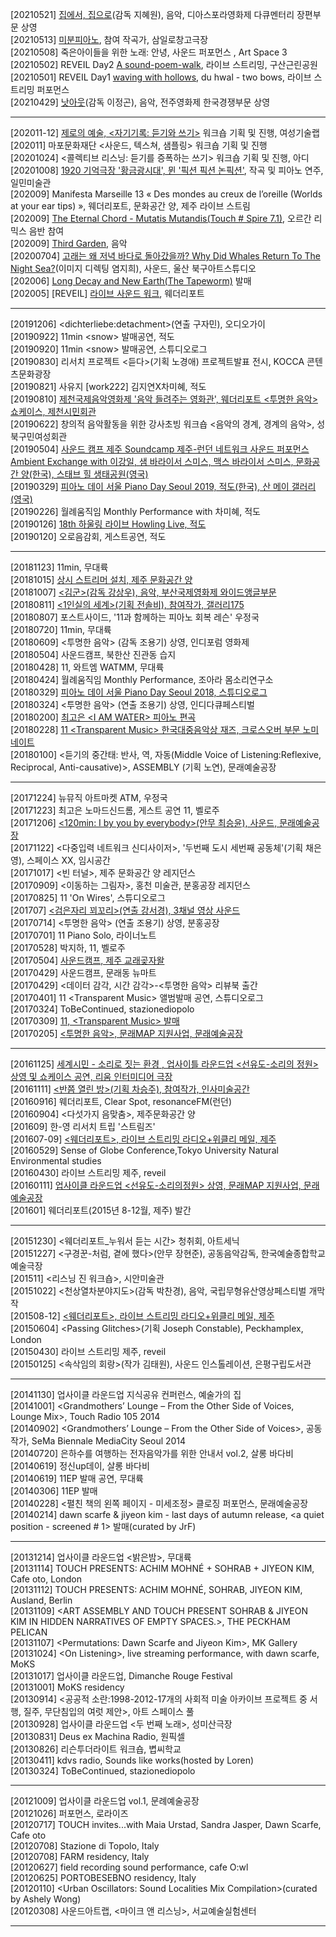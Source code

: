 
[20210521] <a href="https://www.diaff.org/kor/addon/00000001/program_view.asp?m_idx=101303&QueryYear=2021&c_idx=69&QueryType=B&QueryStep=2">집에서, 집으로</a>(감독 지혜원), 음악, 디아스포라영화제 다큐멘터리 장편부문 상영<br>
[20210513] <a href="http://samilro.com/?p=507">미분피아노</a>, 참여 작곡가, 삼일로창고극장<br>
[20210508] 죽은아이들을 위한 노래: 안녕, 사운드 퍼포먼스 , Art Space 3<br>
[20210502] REVEIL Day2 <a href="http://streams.soundtent.org/2021/projects/a-sound-poem-walk">A sound-poem-walk</a>, 라이브 스트리밍, 구산근린공원<br> 
[20210501] REVEIL Day1 <a href="http://streams.soundtent.org/2021/projects/waving-with-hollows">waving with hollows</a>, du hwal - two bows, 라이브 스트리밍 퍼포먼스<br> 
[20210429] <a href="https://www.jeonjufest.kr/db/movieView.asp?idx=4489&listGubun=MOVIELIST&sType=&sText=&sEP_NUM=22&reUrl=%2Fdb%2FsectionList%2Easp%3FFS%5FIDX%3D223%26SS%5FIDX%3D%26sectionList%3D%2523%2523">낫아웃</a>(감독 이정곤), 음악, 전주영화제 한국경쟁부문 상영

---

[202011-12] [제로의 예술, <자기기록: 듣기와 쓰기>](https://0makes0.com/program/1/) 워크숍 기획 및 진행, 여성기술랩<br>
[202011] 마포문화재단 <사운드, 텍스쳐, 샘플링> 워크숍 기획 및 진행<br>
[20201024] <콜렉티브 리스닝: 듣기를 증폭하는 쓰기> 워크숍 기획 및 진행, 아디<br>
[20201008] [1920 기억극장 '황금광시대', 뮌 '픽션 픽션 논픽션'](http://ilmin.org/kr/exhibition/1920-memory-theater/), 작곡 및 피아노 연주, 일민미술관<br> 
[202009] Manifesta Marseille 13 « Des mondes au creux de l’oreille (Worlds at your ear tips) », 웨더리포트, 문화공간 양, 제주 라이브 스트림<br>
[202009] [The Eternal Chord - Mutatis Mutandis(Touch # Spire 7.1)](https://theeternalchord.bandcamp.com/album/mutatis-mutandis), 오르간 리믹스 음반 참여<br> 
[202009] [Third Garden](https://thirdgarden.space), 음악<br>
[20200704] [고래는 왜 저녁 바다로 돌아갔을까? Why Did Whales Return To The Night Sea?](https://youtu.be/Swpcasw0EJ0)(이미지 디렉팅 염지희), 사운드, 울산 북구아트스튜디오<br>
[202006] [Long Decay and New Earth(The Tapeworm)](http://www.tapeworm.org.uk/ttw129.html) 발매<br>
[202005] [REVEIL] <a href="https://www.youtube.com/watch?v=RrI8Ued0lYU&t=45s">라이브 사운드 워크</a>, 웨더리포트<br> 

---

[20191206] &lt;dichterliebe:detachment&gt;(연출 구자민), 오디오가이<br>
[20190922] 11min &lt;snow&gt; 발매공연, 적도<br>
[20190920] 11min &lt;snow&gt; 발매공연, 스튜디오로그<br>
[20190830] 리서치 프로젝트 &lt;듣다&gt;(기획 노경애) 프로젝트발표 전시, KOCCA 콘텐츠문화광장<br>
[20190821] 사유지 [work222] 김지연X차미혜, 적도<br>
[20190810] [제천국제음악영화제 '음악 들려주는 영화관', 웨더리포트 &lt;투명한 음악&gt; 쇼케이스, 제천시민회관](http://www.jimff.org/kor/addon/10000001/page.asp?page_num=6843)<br>
[20190622] 창의적 음악활동을 위한 강사초빙 워크숍 &lt;음악의 경계, 경계의 음악&gt;, 성북구민여성회관<br>
[20190504] [사운드 캠프 제주 Soundcamp 제주-런던 네트워크 사운드 퍼포먼스 Ambient Exchange with 이강일, 샘 바라이서 스미스, 맥스 바라이서 스미스, 문화공간 양(한국), 스태브 힐 생태공원(영국)](https://vimeo.com/337064106)<br>
[20190329] [피아노 데이 서울 Piano Day Seoul 2019, 적도(한국), 산 메이 갤러리(영국)](https://vimeo.com/337064083)<br>
[20190226] 월례움직임 Monthly Performance with 차미혜, 적도<br>
[20190126] [18th 하울링 라이브 Howling Live, 적도](https://www.youtube.com/watch?v=1GwTAvup4IE)<br>
[20190120] 오로음감회, 게스트공연, 적도<br>

---

[20181123] 11min, 무대륙<br> 
[20181015] [상시 스트리머 설치, 제주 문화공간 양](http://locus.creacast.com:9001/jeju_georo.mp3)<br>
[20181007] [&lt;김군&gt;(감독 강상우), 음악, 부산국제영화제 와이드앵글부문](http://www.biff.kr/kor/html/archive/arc_history_tsearch.asp?mode=view&idx=36279&piff_code=2018)<br>
[20180811] [&lt;1인실의 세계&gt;(기획 전솔비), 참여작가, 갤러리175](https://neolook.com/archives/20180811c?fbclid=IwAR2bQb1CunMpSrJTwI0IbyYUBvwuIch5129CnX_M-jC8EXecaKuyj7qH6dU)<br>
[20180807] 포스트사이드, '11과 함께하는 피아노 회복 레슨' 우정국<br> 
[20180720] 11min, 무대륙<br> 
[20180609] &lt;투명한 음악&gt; (감독 조용기) 상영, 인디포럼 영화제<br> 
[20180504] 사운드캠프, 북한산 진관동 습지<br> 
[20180428] 11, 와트엠 WATMM, 무대륙<br>
[20180424] 월례움직임 Monthly Performance, 조아라 몸소리연구소<br>
[20180329] [피아노 데이 서울 Piano Day Seoul 2018, 스튜디오로그](https://www.youtube.com/watch?v=uuBhD1N63MU&list=PLxYdgrXFIuCIpNNcm7x8Y3V3g_nc-FqOD)<br>
[20180324] &lt;투명한 음악&gt; (연출 조용기) 상영, 인디다큐페스티벌<br> 
[20180200] [최고은 &lt;I AM WATER&gt; 피아노 편곡](https://www.youtube.com/watch?v=pwVXqpDAX-4)<br>
[20180228] [11 &lt;Transparent Music&gt; 한국대중음악상 재즈, 크로스오버 부문 노미네이트](http://koreanmusicawards.com/2018/portfolio_page/11transparent-music/)<br>
[20180100] &lt;듣기의 중간태: 반사, 역, 자동(Middle Voice of Listening:Reflexive, Reciprocal, Anti-causative)&gt;, ASSEMBLY (기획 노연), 문래예술공장<br> 
  
---

[20171224] 뉴뮤직 아트마켓 ATM, 우정국<br> 
[20171223] 최고은 노마드신드롬, 게스트 공연 11, 벨로주<br> 
[20171206] [&lt;120min: I by you by everybody&gt;(안무 최승윤), 사운드, 문래예술공장](https://www.youtube.com/watch?v=82fBHGToPk8)<br>
[20171122] &lt;다중입력 네트워크 신디사이저&gt;, '두번째 도시 세번째 공동체'(기획 채은영), 스페이스 XX, 임시공간<br> 
[20171017] &lt;빈 터널&gt;, 제주 문화공간 양 레지던스<br> 
[20170909] &lt;이동하는 그림자&gt;, 홍천 미술관, 분홍공장 레지던스<br>
[20170825] 11 'On Wires', 스튜디오로그<br>
[201707] [&lt;검은자리 꾀꼬리&gt;(연출 강서경), 3채널 영상 사운드](https://vimeo.com/249268363)<br>
[20170714] &lt;투명한 음악&gt; (연출 조용기) 상영, 분홍공장<br> 
[20170701] 11 Piano Solo, 라이너노트<br> 
[20170528] 박지하, 11, 벨로주<br> 
[20170504] [사운드캠프, 제주 교래곶자왈](https://vimeo.com/337178632)<br>
[20170429] 사운드캠프, 문래동 뉴마트<br> 
[20170429] &lt;데이터 감각, 시간 감각&gt;-&lt;투명한 음악&gt; 리뷰북 출간<br>
[20170401] 11 &lt;Transparent Music&gt; 앨범발매 공연, 스튜디오로그<br>
[20170324] ToBeContinued, stazionediopolo<br>
[20170309] [11, &lt;Transparent Music&gt; 발매](http://poclanos.com/station/transparent-music/)<br>
[20170205] [&lt;투명한 음악&gt;, 문래MAP 지원사업, 문래예술공장](https://www.facebook.com/events/583825365148154/)<br> 

---

[20161125] [세계시민 - 소리로 짓는 환경 , 업사이틀 라운드업 &lt;선유도-소리의 정원&gt; 상영 및 쇼케이스 공연, 리움 인터미디어 극장](https://ggcf.or.kr/pages/education/view.asp?MU_IDX=35&Edu_Idx=1755)<br> 
[20161111] [&lt;반쯤 열린 방&gt;(기획 차승주), 참여작가, 인사미술공간](https://www.artbava.com/exhibit/%EB%B0%98%EC%AF%A4-%EC%97%B4%EB%A6%B0-%EB%B0%A9-half-opened-door-%EA%B5%AC%EA%B2%A8%EA%B5%AC%ED%83%80%EA%B2%A868%EB%83%90728%EC%B9%B4/)<br>
[20160916] 웨더리포트, Clear Spot, resonanceFM(런던)<br>
[20160904] &lt;다섯가지 음맞춤&gt;, 제주문화공간 양<br>
[201609] 한-영 리서치 트립 '스트림즈'<br>
[201607-09] [&lt;웨더리포트&gt;, 라이브 스트리밍 라디오+위클리 메일, 제주](https://us11.campaign-archive.com/home/?u=2df8abd31ed93a75e3f1a9d74&id=0db8bf840f)<br>
[20160529] Sense of Globe Conference,Tokyo University Natural Environmental studies<br>
[20160430] 라이브 스트리밍 제주, reveil<br>
[20160111] [업사이클 라운드업 &lt;선유도-소리의정원&gt; 상영, 문래MAP 지원사업, 문래예술공장](https://vimeo.com/165497624)<br>
[201601] 웨더리포트(2015년 8-12월, 제주) 발간<br>

---

[20151230] &lt;웨더리포트_누워서 듣는 시간&gt; 청취회, 아트세닉<br>
[20151227] &lt;구경꾼-처럼, 곁에 했다&gt;(안무 장현준), 공동음악감독, 한국예술종합학교 예술극장<br>
[201511] &lt;리스닝 진 워크숍&gt;, 시안미술관<br>
[20151022] &lt;천상열차분야지도&gt;(감독 박찬경), 음악, 국립무형유산영상페스티벌 개막작<br>
[201508-12] [&lt;웨더리포트&gt;, 라이브 스트리밍 라디오+위클리 메일, 제주](https://us11.campaign-archive.com/home/?u=2df8abd31ed93a75e3f1a9d74&id=0db8bf840f)<br>
[20150604] &lt;Passing Glitches&gt;(기획 Joseph Constable), Peckhamplex, London<br>
[20150430] 라이브 스트리밍 제주, reveil<br>
[20150125] &lt;속삭임의 회랑&gt;(작가 김태원), 사운드 인스톨레이션, 은평구립도서관<br>

---

[20141130] 업사이클 라운드업 지식공유 컨퍼런스, 예술가의 집<br>
[20141001] &lt;Grandmothers’ Lounge – From the Other Side of Voices, Lounge Mix&gt;, Touch Radio 105 2014<br>
[20140902] &lt;Grandmothers’ Lounge – From the Other Side of Voices&gt;, 공동작가, SeMa Biennale MediaCity Seoul 2014<br>
[20140720] 은하수를 여행하는 전자음악가를 위한 안내서 vol.2, 살롱 바다비<br>
[20140619] 정신up데이, 살롱 바다비<br>
[20140619] 11EP 발매 공연, 무대륙<br>
[20140306] 11EP 발매<br>
[20140228] &lt;펼친 책의 왼쪽 페이지 - 미세조정&gt; 클로징 퍼포먼스, 문래예술공장<br>
[20140214] dawn scarfe & jiyeon kim - last days of autumn release, &lt;a quiet position - screened # 1&gt; 발매(curated by JrF)<br>

---

[20131214] 업사이클 라운드업 &lt;밝은밤&gt;, 무대륙<br>
[20131114] TOUCH PRESENTS: ACHIM MOHNÉ + SOHRAB + JIYEON KIM, Cafe oto, London<br>
[20131112] TOUCH PRESENTS: ACHIM MOHNÉ, SOHRAB, JIYEON KIM, Ausland, Berlin<br>
[20131109] &lt;ART ASSEMBLY AND TOUCH PRESENT SOHRAB & JIYEON KIM IN HIDDEN NARRATIVES OF EMPTY SPACES.&gt;, THE PECKHAM PELICAN<br>
[20131107] &lt;Permutations: Dawn Scarfe and Jiyeon Kim&gt;, MK Gallery<br>
[20131024] &lt;On Listening&gt;, live streaming performance, with dawn scarfe, MoKS<br>
[20131017] 업사이클 라운드업, Dimanche Rouge Festival<br>
[20131001] MoKS residency<br>
[20130914] &lt;공공적 소란:1998-2012-17개의 사회적 미술 아카이브 프로젝트 중 서행, 질주, 무단침입의 여럿 제안&gt;, 아트 스페이스 풀<br>
[20130928] 업사이클 라운드업 &lt;두 번째 노래&gt;, 성미산극장<br>
[20130831] Deus ex Machina Radio, 원픽셀<br>
[20130826] 리슨투더라이트 워크숍, 볍씨학교<br>
[20130411] kdvs radio, Sounds like works(hosted by Loren)<br>
[20130324] ToBeContinued, stazionediopolo<br>

---

[20121009] 업사이클 라운드업 vol.1, 문례예술공장<br>
[20121026] 퍼포먼스, 로라이즈<br>
[20120717] TOUCH invites...with Maia Urstad, Sandra Jasper, Dawn Scarfe, Cafe oto<br>
[20120708] Stazione di Topolo, Italy<br>
[20120708] FARM residency, Italy<br>
[20120627] field recording sound performance, cafe O:wl<br>
[20120625] PORTOBESEBNO residency, Italy<br>
[20120110] &lt;Urban Oscillators: Sound Localities Mix Compilation&gt;(curated by Ashely Wong)<br>
[20120308] 사운드아트랩, &lt;마이크 앤 리스닝&gt;, 서교예술실험센터<br> 






---



